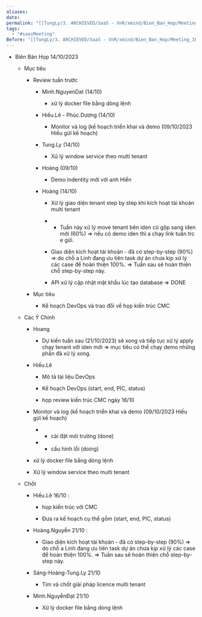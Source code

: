 ```yaml
---
aliases: 
date: 
permalink: "[[TungLy/3. ARCHIEVED/SaaS - VnR/xmind/Bien_Ban_Hop/Meeting_00]]"
tags:
  - "#saasMeeting"
Before: "[[TungLy/3. ARCHIEVED/SaaS - VnR/xmind/Bien_Ban_Hop/Meeting_1007]]"
---
```

- Biên Bản Họp 14/10/2023
    
    - Mục tiêu
        
        - Review tuần trước
            
            - Minh.NguyenDat (14/10)
                
                - xử lý docker file bằng dòng lệnh
                    
            - Hiếu.Lê - Phúc.Dương (14/10)
                
                - Monitor và log (kế hoạch triển khai và demo (09/10/2023 Hiếu gửi kế hoạch)
                    
            - Tung.Ly (14/10)
                
                - Xử lý window service theo multi tenant
                    
            - Hoàng (09/10)
                
                - Demo indentity mới với anh Hiển
                    
            - Hoàng (14/10)
                
                - Xử lý giao diện tenant step by step khi kích hoạt tài khoản multi tenant
                    
                - - Tuần này xử lý move tenant bên iden cũ gộp sang iden mới (60%) => nếu có demo iden thì a chạy link tuần trc e gửi.
                    
                - Giao diện kích hoạt tài khoản - đã có step-by-step (90%) => do chỗ a Linh đang ưu tiên task dự án chưa kịp xử lý các case để hoàn thiện 100%. => Tuần sau sẽ hoàn thiện chỗ step-by-step này.
                    
                - API xử lý cập nhật mật khẩu lúc tạo database => DONE
                    
        - Mục tiêu
            
            - Kế hoạch DevOps và trao đổi về họp kiến trúc CMC
                
    - Các Ý Chính
        
        - Hoang
            
            - Dự kiến tuần sau (21/10/2023) sẽ xong và tiếp tục xử lý apply chạy tenant với iden mới => mục tiêu có thể chạy demo những phần đã xử lý xong.
                
        - Hiếu.Lê
            
            - Mô tả tài liệu DevOps
                
            - Kế hoạch DevOps (start, end, PIC, status)
                
            - họp review kiến trúc CMC ngày 16/10
                
        - Monitor và log (kế hoạch triển khai và demo (09/10/2023 Hiếu gửi kế hoạch)
            
            - - cài đặt môi trường (done)
                
            - - cấu hình lỗi (doing)
                
        - xử lý docker file bằng dòng lệnh
            
        - Xử lý window service theo multi tenant
            
    - Chốt
        
        - Hiếu.Lê 16/10 :
            
            - họp kiến trúc với CMC
                
            - Đưa ra kế hoạch cụ thể gồm (start, end, PIC, status)
                
        - Hoàng.Nguyễn 21/10 :
            
            - Giao diện kích hoạt tài khoản - đã có step-by-step (90%) => do chỗ a Linh đang ưu tiên task dự án chưa kịp xử lý các case để hoàn thiện 100%. => Tuần sau sẽ hoàn thiện chỗ step-by-step này.
                
        - Sáng-Hoàng-Tung.Ly 21/10
            
            - Tìm và chốt giải pháp licence multi tenant
                
        - Minh.NguyễnĐạt 21/10
            
            - Xử lý docker file bằng dòng lệnh
